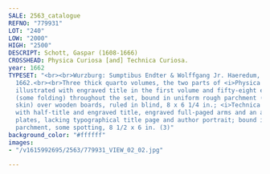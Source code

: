 ```yaml
---
SALE: 2563_catalogue
REFNO: "779931"
LOT: "240"
LOW: "2000"
HIGH: "2500"
DESCRIPT: Schott, Gaspar (1608-1666)
CROSSHEAD: Physica Curiosa [and] Technica Curiosa.
year: 1662
TYPESET: "<br><br>Wurzburg: Sumptibus Endter & Wolffgang Jr. Haeredum, Excudebat Hertz,
  1662.<br><br>Three thick quarto volumes, the two parts of <i>Physica Curiosa</i>
  illustrated with engraved title in the first volume and fifty-eight engraved plates
  (some folding) throughout the set, bound in uniform rough parchment (or alum-tawed
  skin) over wooden boards, ruled in blind, 8 x 6 1/4 in.; <i>Technica Curiosa</i>
  with half-title and engraved title, engraved full-paged arms and an additional sixty
  plates, lacking typographical title page and author portrait; bound in full contemporary
  parchment, some spotting, 8 1/2 x 6 in. (3)"
background_color: "#ffffff"
images:
- "/v1615992695/2563/779931_VIEW_02_02.jpg"

---
```

